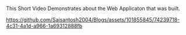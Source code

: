 This Short Video Demonstrates about the Web Applicaton that was built.

https://github.com/Saisantosh2004/Blogs/assets/101855845/74239718-4c31-4a1d-a966-1a69312888fb

